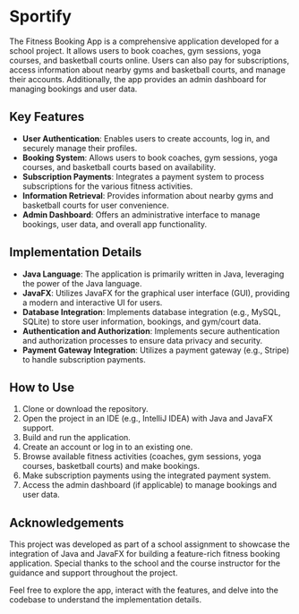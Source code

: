 # Sportify

The Fitness Booking App is a comprehensive application developed for a school project. It allows users to book coaches, gym sessions, yoga courses, and basketball courts online. Users can also pay for subscriptions, access information about nearby gyms and basketball courts, and manage their accounts. Additionally, the app provides an admin dashboard for managing bookings and user data.

## Key Features

- **User Authentication**: Enables users to create accounts, log in, and securely manage their profiles.
- **Booking System**: Allows users to book coaches, gym sessions, yoga courses, and basketball courts based on availability.
- **Subscription Payments**: Integrates a payment system to process subscriptions for the various fitness activities.
- **Information Retrieval**: Provides information about nearby gyms and basketball courts for user convenience.
- **Admin Dashboard**: Offers an administrative interface to manage bookings, user data, and overall app functionality.

## Implementation Details

- **Java Language**: The application is primarily written in Java, leveraging the power of the Java language.
- **JavaFX**: Utilizes JavaFX for the graphical user interface (GUI), providing a modern and interactive UI for users.
- **Database Integration**: Implements database integration (e.g., MySQL, SQLite) to store user information, bookings, and gym/court data.
- **Authentication and Authorization**: Implements secure authentication and authorization processes to ensure data privacy and security.
- **Payment Gateway Integration**: Utilizes a payment gateway (e.g., Stripe) to handle subscription payments.

## How to Use

1. Clone or download the repository.
2. Open the project in an IDE (e.g., IntelliJ IDEA) with Java and JavaFX support.
3. Build and run the application.
4. Create an account or log in to an existing one.
5. Browse available fitness activities (coaches, gym sessions, yoga courses, basketball courts) and make bookings.
6. Make subscription payments using the integrated payment system.
7. Access the admin dashboard (if applicable) to manage bookings and user data.

## Acknowledgements

This project was developed as part of a school assignment to showcase the integration of Java and JavaFX for building a feature-rich fitness booking application. Special thanks to the school and the course instructor for the guidance and support throughout the project.

Feel free to explore the app, interact with the features, and delve into the codebase to understand the implementation details.
